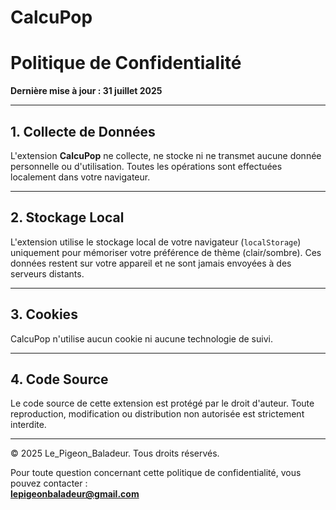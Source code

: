 # CalcuPop
# Politique de Confidentialité

**Dernière mise à jour : 31 juillet 2025**

---

## 1. Collecte de Données

L'extension **CalcuPop** ne collecte, ne stocke ni ne transmet aucune donnée personnelle ou d'utilisation. Toutes les opérations sont effectuées localement dans votre navigateur.

---

## 2. Stockage Local

L'extension utilise le stockage local de votre navigateur (`localStorage`) uniquement pour mémoriser votre préférence de thème (clair/sombre). Ces données restent sur votre appareil et ne sont jamais envoyées à des serveurs distants.

---

## 3. Cookies

CalcuPop n'utilise aucun cookie ni aucune technologie de suivi.

---

## 4. Code Source

Le code source de cette extension est protégé par le droit d'auteur. Toute reproduction, modification ou distribution non autorisée est strictement interdite.

---

© 2025 Le_Pigeon_Baladeur. Tous droits réservés.

Pour toute question concernant cette politique de confidentialité, vous pouvez contacter :  
**lepigeonbaladeur@gmail.com**
